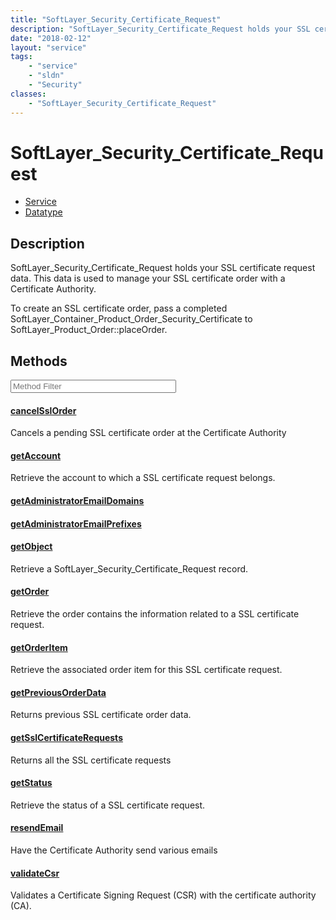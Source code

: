 ```yaml
---
title: "SoftLayer_Security_Certificate_Request"
description: "SoftLayer_Security_Certificate_Request holds your SSL certificate request data. This data is used to manage your SSL cer... "
date: "2018-02-12"
layout: "service"
tags:
    - "service"
    - "sldn"
    - "Security"
classes:
    - "SoftLayer_Security_Certificate_Request"
---
```

# SoftLayer_Security_Certificate_Request
<div id='service-datatype'>
    <ul id='sldn-reference-tabs'>
    <li id='service'> <a href='/reference/services/SoftLayer_Security_Certificate_Request' >Service</a></li>    <li id='datatype'> <a href='/reference/datatypes/SoftLayer_Security_Certificate_Request' >Datatype</a></li>
    </ul>
</div>

## Description


SoftLayer_Security_Certificate_Request holds your SSL certificate request data. This data is used to manage your SSL certificate order with a Certificate Authority. 

To create an SSL certificate order, pass a completed SoftLayer_Container_Product_Order_Security_Certificate to SoftLayer_Product_Order::placeOrder. 



        
<div id="properties" class="content service-content">

## Methods

<div class="view-filters">
    <div class="clearfix">
        <div class="search-input-box">
            <input placeholder="Method Filter" onkeyup="titleSearch(inputId='edit-combine', divId='method-div', elementClass='method-row')" 
                type="text" id="edit-combine" value="" size="30" maxlength="128" class="form-text">
        </div>
    </div>
</div>

<div id="method-div">

<div class="method-row">

#### [cancelSslOrder](/reference/services/SoftLayer_Security_Certificate_Request/cancelSslOrder)
Cancels a pending SSL certificate order at the Certificate Authority

</div>

<div class="method-row">

#### [getAccount](/reference/services/SoftLayer_Security_Certificate_Request/getAccount)
Retrieve the account to which a SSL certificate request belongs.

</div>

<div class="method-row">

#### [getAdministratorEmailDomains](/reference/services/SoftLayer_Security_Certificate_Request/getAdministratorEmailDomains)


</div>

<div class="method-row">

#### [getAdministratorEmailPrefixes](/reference/services/SoftLayer_Security_Certificate_Request/getAdministratorEmailPrefixes)


</div>

<div class="method-row">

#### [getObject](/reference/services/SoftLayer_Security_Certificate_Request/getObject)
Retrieve a SoftLayer_Security_Certificate_Request record.

</div>

<div class="method-row">

#### [getOrder](/reference/services/SoftLayer_Security_Certificate_Request/getOrder)
Retrieve the order contains the information related to a SSL certificate request.

</div>

<div class="method-row">

#### [getOrderItem](/reference/services/SoftLayer_Security_Certificate_Request/getOrderItem)
Retrieve the associated order item for this SSL certificate request.

</div>

<div class="method-row">

#### [getPreviousOrderData](/reference/services/SoftLayer_Security_Certificate_Request/getPreviousOrderData)
Returns previous SSL certificate order data.

</div>

<div class="method-row">

#### [getSslCertificateRequests](/reference/services/SoftLayer_Security_Certificate_Request/getSslCertificateRequests)
Returns all the SSL certificate requests

</div>

<div class="method-row">

#### [getStatus](/reference/services/SoftLayer_Security_Certificate_Request/getStatus)
Retrieve the status of a SSL certificate request.

</div>

<div class="method-row">

#### [resendEmail](/reference/services/SoftLayer_Security_Certificate_Request/resendEmail)
Have the Certificate Authority send various emails

</div>

<div class="method-row">

#### [validateCsr](/reference/services/SoftLayer_Security_Certificate_Request/validateCsr)
Validates a Certificate Signing Request (CSR) with the certificate authority (CA). 

</div>
</div>

</div>

